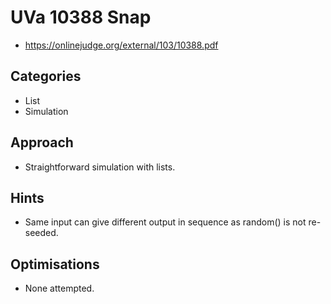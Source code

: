 # UVa 10388 Snap

   * https://onlinejudge.org/external/103/10388.pdf

## Categories

   * List
   * Simulation

## Approach

   * Straightforward simulation with lists.

## Hints

   * Same input can give different output in sequence as random() is not re-seeded.

## Optimisations

   * None attempted.
